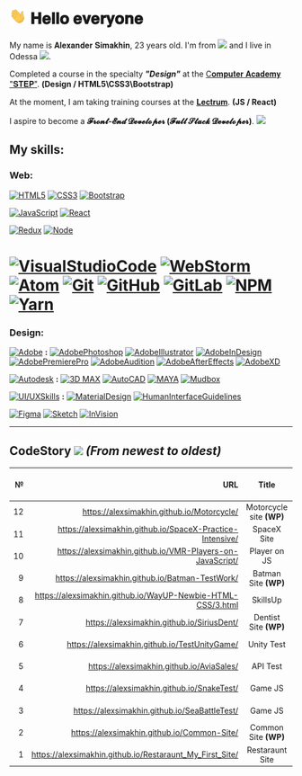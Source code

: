 # <img src="https://raw.githubusercontent.com/ABSphreak/ABSphreak/master/gifs/Hi.gif" width="30px"> 𝐇𝐞𝐥𝐥𝐨 𝐞𝐯𝐞𝐫𝐲𝐨𝐧𝐞 </h1>

My name is 𝐀𝐥𝐞𝐱𝐚𝐧𝐝𝐞𝐫 𝐒𝐢𝐦𝐚𝐤𝐡𝐢𝐧, 23 years old. I'm from  <img src="https://upload.wikimedia.org/wikipedia/commons/d/d2/Flag_of_Ukraine.png" width="25px">  and I live in Odessa <img src="https://upload.wikimedia.org/wikipedia/commons/f/fe/Odessa-logo.gif" width="20px">. </br>

Completed a course in the specialty ___"Design"___ at the [С𝐨𝐦𝐩𝐮𝐭𝐞𝐫 𝐀𝐜𝐚𝐝𝐞𝐦𝐲 "𝐒𝐓𝐄𝐏"](https://itstep.org/en). __(Design / HTML5\CSS3\Bootstrap)__

At the moment, I am taking training courses at the [𝐋𝐞𝐜𝐭𝐫𝐮𝐦](https://lectrum.io/). __(JS / React)__

I aspire to become a **𝓕𝓻𝓸𝓷𝓽-𝓔𝓷𝓭 𝓓𝓮𝓿𝓮𝓵𝓸𝓹𝓮𝓻 (𝓕𝓾𝓵𝓵 𝓢𝓽𝓪𝓬𝓴 𝓓𝓮𝓿𝓮𝓵𝓸𝓹𝓮𝓻)**. <img src="https://camo.githubusercontent.com/41f5aa64e0930a781b0962898b4aff4db06f9560/68747470733a2f2f63646e2e7261776769742e636f6d2f7368616e6e6f6e6d6f656c6c65722f66726f6e742d656e642d6c6f676f2f6d61737465722f6578706f7274732f66726f6e742d656e642d6c6f676f2d636f6c6f722e737667" width="40px">

## My skills:

### Web:

[![HTML5](https://img.shields.io/badge/-HTML5-E34F26?style=for-the-badge&logo=html5&logoColor=white)](https://github.com/AlexSimakhin)
[![CSS3](https://img.shields.io/badge/-CSS3-1572B6?style=for-the-badge&logo=css3)](https://github.com/AlexSimakhin) 
[![Bootstrap](https://img.shields.io/badge/-Bootstrap-563D7C?style=for-the-badge&logo=bootstrap)](https://github.com/AlexSimakhin)

[![JavaScript](https://img.shields.io/badge/JavaScript-90%25-363534?style=for-the-badge&logo=javascript&logoColor=F7DF1E)](https://github.com/AlexSimakhin)
[![React](https://img.shields.io/badge/React-90%25-363534?style=for-the-badge&logo=react)](https://github.com/AlexSimakhin)

[![Redux](https://img.shields.io/badge/Redux-764ABC?style=for-the-badge&logo=redux)](https://github.com/AlexSimakhin)
[![Node](https://img.shields.io/badge/Node_basic_lvl-339933?style=for-the-badge&logo=redux)](https://github.com/AlexSimakhin)

[![VisualStudioCode](https://img.shields.io/badge/-VisualStudioCode-2885C8?style=for-the-badge&logo=visual-studio-code)](https://github.com/AlexSimakhin) 
[![WebStorm](https://img.shields.io/badge/-WebStorm-000000?style=for-the-badge&logo=webstorm)](https://github.com/AlexSimakhin) 
[![Atom](https://img.shields.io/badge/-Atom-66595C?style=for-the-badge&logo=atom)](https://github.com/AlexSimakhin) 
[![Git](https://img.shields.io/badge/-Git-333231?style=for-the-badge&logo=git)](https://github.com/AlexSimakhin) 
[![GitHub](https://img.shields.io/badge/-GitHub-333231?style=for-the-badge&logo=github)](https://github.com/AlexSimakhin)
[![GitLab](https://img.shields.io/badge/-GitLab-333231?style=for-the-badge&logo=gitlab)](https://github.com/AlexSimakhin)
[![NPM](https://img.shields.io/badge/-NPM-CB3837?style=for-the-badge&logo=npm)](https://github.com/AlexSimakhin)
[![Yarn](https://img.shields.io/badge/-Yarn-2C8EBB?style=for-the-badge&logo=yarn&logoColor=FFFFFF)](https://github.com/AlexSimakhin)
===

### Design:

[![Adobe](https://img.shields.io/badge/-Adobe-FF0000?style=for-the-badge&logo=adobe&logoColor=white)](https://github.com/AlexSimakhin)
**:**
[![AdobePhotoshop](https://img.shields.io/badge/-Adobe_Photoshop-31A8FF?style=for-the-badge&logo=adobe-photoshop&logoColor=white)](https://github.com/AlexSimakhin)
[![AdobeIllustrator](https://img.shields.io/badge/-Adobe_Illustrator-FF9A00?style=for-the-badge&logo=adobe-illustrator&logoColor=white)](https://github.com/AlexSimakhin)
[![AdobeInDesign](https://img.shields.io/badge/-Adobe_InDesign-EE3D8F?style=for-the-badge&logo=adobe-indesign&logoColor=white)](https://github.com/AlexSimakhin)
[![AdobePremierePro](https://img.shields.io/badge/-Adobe_Premiere_Pro-EA77FF?style=for-the-badge&logo=adobe-premiere-pro&logoColor=white)](https://github.com/AlexSimakhin)
[![AdobeAudition](https://img.shields.io/badge/-Adobe_Audition-9999FF?style=for-the-badge&logo=adobe-audition&logoColor=white)](https://github.com/AlexSimakhin)
[![AdobeAfterEffects](https://img.shields.io/badge/-Adobe_After_Effects-9999FF?style=for-the-badge&logo=adobe-photoshop&logoColor=white)](https://github.com/AlexSimakhin)
[![AdobeXD](https://img.shields.io/badge/-Adobe_XD-FF26BE?style=for-the-badge&logo=adobe-photoshop&logoColor=white)](https://github.com/AlexSimakhin)

[![Autodesk](https://img.shields.io/badge/-Autodesk-0696D7?style=for-the-badge&logo=autodesk&logoColor=white)](https://github.com/AlexSimakhin)
**:**
[![3D MAX](https://img.shields.io/badge/-3D_MAX-0696D7?style=for-the-badge)](https://github.com/AlexSimakhin)
[![AutoCAD](https://img.shields.io/badge/-AutoCAD-0696D7?style=for-the-badge)](https://github.com/AlexSimakhin)
[![MAYA](https://img.shields.io/badge/-MAYA-0696D7?style=for-the-badge)](https://github.com/AlexSimakhin)
[![Mudbox](https://img.shields.io/badge/-Mudbox-0696D7?style=for-the-badge)](https://github.com/AlexSimakhin)

[![UI/UXSkills](https://img.shields.io/badge/-UI/UX_Skills-757575?style=for-the-badge)](https://github.com/AlexSimakhin)
**:**
[![MaterialDesign](https://img.shields.io/badge/-Material_Design-757575?style=for-the-badge&logo=material-Design&logoColor=white)](https://github.com/AlexSimakhin)
[![HumanInterfaceGuidelines](https://img.shields.io/badge/-Human_Interface_Guidelines-757575?style=for-the-badge&logo=apple&logoColor=white)](https://github.com/AlexSimakhin)

[![Figma](https://img.shields.io/badge/-Figma-F24E1E?style=for-the-badge&logo=figma&logoColor=white)](https://github.com/AlexSimakhin)
[![Sketch](https://img.shields.io/badge/-Sketch-F7B500?style=for-the-badge&logo=sketch&logoColor=000000)](https://github.com/AlexSimakhin)
[![InVision](https://img.shields.io/badge/-InVision-FF3366?style=for-the-badge&logo=invision&logoColor=white)](https://github.com/AlexSimakhin)
___
## CodeStory <img src="https://media.tenor.com/images/9c771f82de191180c79570b32d49daa7/tenor.gif" width="80px"> *(From newest to oldest)*
| № | URL | Title | About the project | Date of upload |
|----:|----:|:----:|:----------|:----------|
| 12 | https://alexsimakhin.github.io/Motorcycle/ | Motorcycle site **(WP)** | about | August, 2020 |
| 11 | https://alexsimakhin.github.io/SpaceX-Practice-Intensive/ | SpaceX Site | about | August, 2020 |
| 10 | https://alexsimakhin.github.io/VMR-Players-on-JavaScript/ | Player on JS | about | August, 2020 |
| 9 | https://alexsimakhin.github.io/Batman-TestWork/ | Batman Site **(WP)** | about | August, 2020 |
| 8 | https://alexsimakhin.github.io/WayUP-Newbie-HTML-CSS/3.html | SkillsUp | about | July, 2020 |
| 7 | https://alexsimakhin.github.io/SiriusDent/ | Dentist Site **(WP)** | about | April, 2020 |
| 6 | https://alexsimakhin.github.io/TestUnityGame/ | Unity Test | about | March, 2020 |
| 5 | https://alexsimakhin.github.io/AviaSales/ | API Test | about | March, 2020 |
| 4 | https://alexsimakhin.github.io/SnakeTest/ | Game JS | about | March, 2020 |
| 3 | https://alexsimakhin.github.io/SeaBattleTest/ | Game JS | about | March, 2020 |
| 2 | https://alexsimakhin.github.io/Common-Site/ | Common Site **(WP)** | about | September, 2019 |
| 1 | https://alexsimakhin.github.io/Restaraunt_My_First_Site/ | Restaraunt Site | about | June, 2019 |

